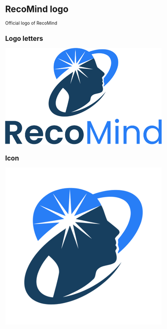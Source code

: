 # RecoMind logo

Official logo of RecoMind

## Logo letters

<img src="https://raw.githubusercontent.com/recomind-io/logo/master/logo_recomind.svg?sanitize=true">

## Icon

<img src="https://raw.githubusercontent.com/recomind-io/logo/master/logo_recomind_icon.svg?sanitize=true">

